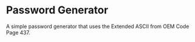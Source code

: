 # Password Generator

A simple password generator that uses the Extended ASCII from OEM Code Page 437.
